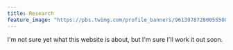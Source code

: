 ```yaml
---
title: Research 
feature_image: "https://pbs.twimg.com/profile_banners/961397872800555008/1527302284/1500x500"
---
```


I'm not sure yet what this website is about, but I'm sure I'll work it out soon.
